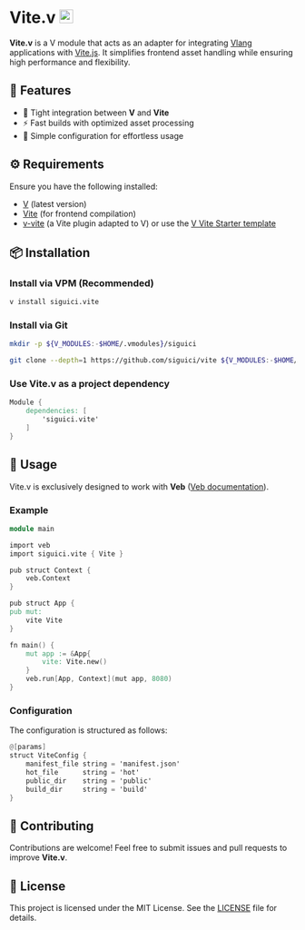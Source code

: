 # Vite.v <span><img src="https://github.com/siguici/art/blob/HEAD/images/v-vite.svg" alt="⚡" width="24" /></span>

**Vite.v** is a V module that acts as an adapter for integrating
[Vlang](https://vlang.io/) applications with [Vite.js](https://vitejs.dev/).
It simplifies frontend asset handling while ensuring high performance and flexibility.

## 🚀 Features

- 🔌 Tight integration between **V** and **Vite**
- ⚡ Fast builds with optimized asset processing
- 🎯 Simple configuration for effortless usage

## ⚙️ Requirements

Ensure you have the following installed:

- [V](https://vlang.io) (latest version)
- [Vite](https://vitejs.dev) (for frontend compilation)
- [v-vite](https://npm.im/v-vite) (a Vite plugin adapted to V)
  or use the [V Vite Starter template](https://github.com/v-vite/starter)

## 📦 Installation

### Install via VPM (Recommended)

```sh
v install siguici.vite
```

### Install via Git

```sh
mkdir -p ${V_MODULES:-$HOME/.vmodules}/siguici

git clone --depth=1 https://github.com/siguici/vite ${V_MODULES:-$HOME/.vmodules}/siguici/vite
```

### Use Vite.v as a project dependency

```v
Module {
    dependencies: [
        'siguici.vite'
    ]
}
```

## 🔧 Usage

Vite.v is exclusively designed to work with **Veb** ([Veb documentation](https://modules.vlang.io/veb.html)).

### Example

```v
module main

import veb
import siguici.vite { Vite }

pub struct Context {
    veb.Context
}

pub struct App {
pub mut:
    vite Vite
}

fn main() {
    mut app := &App{
        vite: Vite.new()
    }
    veb.run[App, Context](mut app, 8080)
}
```

### Configuration

The configuration is structured as follows:

```v
@[params]
struct ViteConfig {
    manifest_file string = 'manifest.json'
    hot_file      string = 'hot'
    public_dir    string = 'public'
    build_dir     string = 'build'
}
```

## 🤝 Contributing

Contributions are welcome! Feel free to submit issues
and pull requests to improve **Vite.v**.

## 📜 License

This project is licensed under the MIT License.
See the [LICENSE](LICENSE) file for details.
